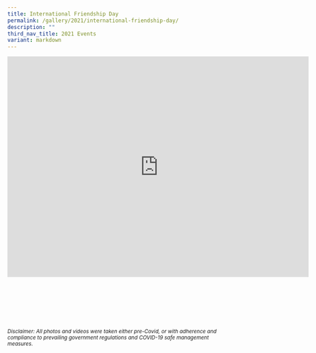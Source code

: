 ```yaml
---
title: International Friendship Day
permalink: /gallery/2021/international-friendship-day/
description: ""
third_nav_title: 2021 Events
variant: markdown
---
```

<iframe allowfullscreen="true" height="499" width="680" frameborder="0" src="https://docs.google.com/presentation/d/e/2PACX-1vQGNsAPKUZqav3wNaYERlcnr1eWYnyvl6xcZPhk67dKXUy30z1-kaluqvivj6QhzaY7JQaLAi9G-ovF/embed?start=true&amp;loop=true&amp;delayms=3000"></iframe>

<br><br><br><br><br><br>
<sup>_Disclaimer: All photos and videos were taken either pre-Covid, or with adherence and compliance to prevailing government regulations and COVID-19 safe management measures._</sup>